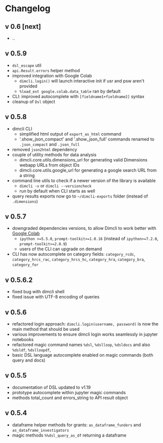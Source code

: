 # Changelog

## v 0.6 [next]

* ..



## v 0.5.9

* `dsl_escape` util
* `api.Result.errors` helper method
* improved integration with Google Colab
  * `dimcli.login()` will launch interactive init if usr and psw aren't provided
  * `%load_ext google.colab.data_table` ran by default
* CLI: improved autocomplete with `[fieldname1+fieldname2]` syntax
* cleanup of `Dsl` object


## v 0.5.8

* dimcli CLI
  * simplified html output of `export_as_html` command
  * '.show_json_compact' and '.show_json_full' commands renamed to `.json_compact` and `.json_full`
* removed `json2html` dependency 
* couple of utility methods for data analysis
  * dimcli.core.utils.dimensions_url for generating valid Dimensions webapp URLs from object IDs
  * dimcli.core.utils.google_url for generating a google search URL from a string
* command line utils to check if a newer version of the library is available
  * `dimcli -v` or `dimcli --versioncheck`
  * run by default when CLI starts as well
* query results exports now go to `~/dimcli-exports` folder (instead of `.dimensions`) 


## v 0.5.7

* downgraded dependencies versions, to allow Dimcli to work better with [Google Colab](https://colab.research.google.com/)
  * `ipython >=5.5.0`, `prompt-toolkit>=1.0.16`  (instead of `ipython>=7.2.0`, `prompt-toolkit>=2.0.9`)
  * users of the CLI can upgrade on demand 
* CLI has now autocomplete on category fields: `category_rcdc`, `category_hrcs_rac`, `category_hrcs_hc`, `category_hra`, `category_bra`, `category_for`


## v 0.5.6.2

* fixed bug with dimcli shell
* fixed issue with UTF-8 encoding of queries

## v 0.5.6

* refactored login approach: `dimcli.login(username, password)` is now the main method that should be used
* various improvements to ensure dimcli login works seamlessly in jupyter notebooks 
* refactored magic command names `%dsl`, `%dslloop`, `%dsldocs` and also `%dsldf`, `%dslloopdf`,
* basic DSL language autocomplete enabled on magic commands (both query and docs) 


## v 0.5.5

* documentation of DSL updated to v1.19
* prototype autocomplete within jupyter magic commands
* methods total_count and errors_string to API result object


## v 0.5.4

* dataframe helper methods for grants: `as_dataframe_funders` and `as_dataframe_investigators`
* magic methods `%%dsl_query_as_df` returning a dataframe